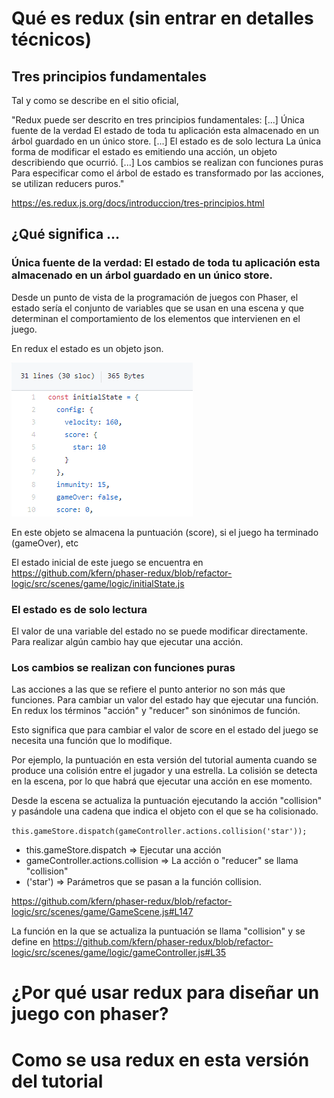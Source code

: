 # Qué es redux (sin entrar en detalles técnicos)

## Tres principios fundamentales

Tal y como se describe en el sitio oficial,

"Redux puede ser descrito en tres principios fundamentales:
[...]
Única fuente de la verdad
El estado de toda tu aplicación esta almacenado en un árbol guardado en un único store.
[...]
El estado es de solo lectura
La única forma de modificar el estado es emitiendo una acción, un objeto describiendo que ocurrió.
[...]
Los cambios se realizan con funciones puras
Para especificar como el árbol de estado es transformado por las acciones, se utilizan reducers puros."

https://es.redux.js.org/docs/introduccion/tres-principios.html

## ¿Qué significa ...

### Única fuente de la verdad: El estado de toda tu aplicación esta almacenado en un árbol guardado en un único store.

Desde un punto de vista de la programación de juegos con Phaser, el estado sería el conjunto de variables que se usan en una escena y que determinan el comportamiento de los elementos que intervienen en el juego.

En redux el estado es un objeto json. 

![Estado inicial](images/initialState.png)

En este objeto se almacena la puntuación (score), si el juego ha terminado (gameOver), etc

El estado inicial de este juego se encuentra en https://github.com/kfern/phaser-redux/blob/refactor-logic/src/scenes/game/logic/initialState.js

### El estado es de solo lectura
El valor de una variable del estado no se puede modificar directamente. Para realizar algún cambio hay que ejecutar una acción. 

### Los cambios se realizan con funciones puras
Las acciones a las que se refiere el punto anterior no son más que funciones. Para cambiar un valor del estado hay que ejecutar una función. En redux los términos "acción" y "reducer" son sinónimos de función.

Esto significa que para cambiar el valor de score en el estado del juego se necesita una función que lo modifique.

Por ejemplo, la puntuación en esta versión del tutorial aumenta cuando se produce una colisión entre el jugador y una estrella. La colisión se detecta en la escena, por lo que habrá que ejecutar una acción en ese momento.

Desde la escena se actualiza la puntuación ejecutando la acción "collision" y pasándole una cadena que indica el objeto con el que se ha colisionado.

`this.gameStore.dispatch(gameController.actions.collision('star'));`

- this.gameStore.dispatch => Ejecutar una acción
- gameController.actions.collision => La acción o "reducer" se llama "collision"
- ('star') => Parámetros que se pasan a la función collision.

https://github.com/kfern/phaser-redux/blob/refactor-logic/src/scenes/game/GameScene.js#L147

La función en la que se actualiza la puntuación se llama "collision" y se define en https://github.com/kfern/phaser-redux/blob/refactor-logic/src/scenes/game/logic/gameController.js#L35

# ¿Por qué usar redux para diseñar un juego con phaser?

# Como se usa redux en esta versión del tutorial

